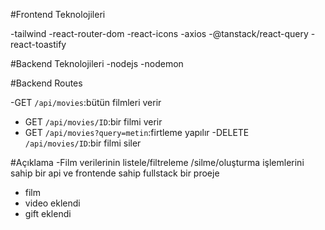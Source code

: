 #Frontend Teknolojileri

-tailwind
-react-router-dom
-react-icons
-axios
-@tanstack/react-query
-react-toastify

#Backend Teknolojileri
-nodejs
-nodemon

#Backend Routes

 -GET `/api/movies`:bütün filmleri verir
- GET `/api/movies/ID`:bir filmi verir
- GET `/api/movies?query=metin`:firtleme yapılır
 -DELETE `/api/movies/ID`:bir filmi siler


#Açıklama
-Film verilerinin listele/filtreleme /silme/oluşturma işlemlerini sahip bir api ve frontende sahip fullstack bir proeje
- film
-  video eklendi
- gift eklendi

